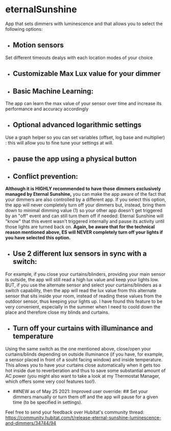 # eternalSunshine
App that sets dimmers with luminescence and that allows you to select the following options:

- ## Motion sensors
Set different timeouts dealys with each location modes of your choice
- ## Customizable Max Lux value for your dimmer
- ## Basic Machine Learning: 
The app can learn the max value of your sensor over time and increase its performance and accuracy accordingly
- ## Optional advanced logarithmic settings
Use a graph helper so you can set variables (offset, log base and multiplier) : this will allow you to fine tune your settings at will. 
- ## pause the app using a physical button
- ## Conflict prevention: 
**Although it is HIGHLY recommended to have those dimmers exclusively managed by Eternal Sunshine,** you can make the app aware of the fact that your dimmers are also controlled by a different app.
If you select this option, the app will never completely turn off your dimmers but, instead, bring them down to minimal dimming value (1) so your other app doesn't get triggered by an "off" event and can still turn them off if needed: Eternal Sunshine will "know" that this event wasn't triggered internally and pause its activity until those lights are turned back on. **Again, be aware that for the technical reason mentioned above, ES will NEVER completely turn off your lights if you have selected this option.** 
- ## Use 2 different lux sensors in sync with a switch:
For example, if you close your curtains/blinders, providing your main sensor is outside, the app will still read a high lux value and keep your lights low. BUT, if you use the alternate sensor and select your curtains/blinders as a switch capability, then the app will read the lux value from this alternate sensor that sits inside your room, instead of reading these values from the outdoor sensor, thus keeping your lights up. I have found this feature to be very convenient, especially in the summer when I need to coold down the place and therefore close my blinds and curtains. 
- ## Turn off your curtains with illuminance and temperature 
Using the same switch as the one mentioned above, close/open your curtains/blinds depending on outside illuminance (if you have, for example, a sensor placed in front of a souht facing window) and inside temperature. This allows you to have your curtains close automatically when it gets too hot inside due to reverberation and thus to save some substantial amount of AC power (you might also want to take a look at my Thermostat Manager, which offers some very cool features too!). 

- ##NEW as of May 25 2021: Improved user override: ## Set your dimmers manually or turn them off and the app will pause for a given time (to be specified in settings). 

Feel free to send your feedback over Hubitat's community thread: 
https://community.hubitat.com/t/release-eternal-sunshine-luminescence-and-dimmers/34744/94 


